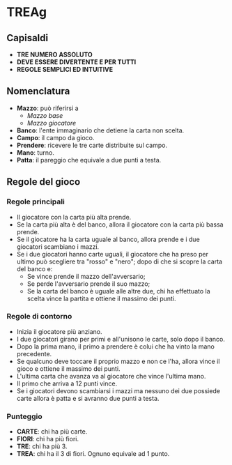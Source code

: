 # **TREAg**

## **Capisaldi**
- **TRE NUMERO ASSOLUTO**
- **DEVE ESSERE DIVERTENTE E PER TUTTI**
- **REGOLE SEMPLICI ED INTUITIVE**

## **Nomenclatura**
- **Mazzo**: può riferirsi a
  - *Mazzo base*
  - *Mazzo giocatore*
- **Banco**: l'ente immaginario che detiene la carta non scelta.
- **Campo**: il campo da gioco.
- **Prendere**: ricevere le tre carte distribuite sul campo.
- **Mano**: turno.
- **Patta**: il pareggio che equivale a due punti a testa.

## **Regole del gioco**
### **Regole principali**
- Il giocatore con la carta più alta prende.
- Se la carta più alta è del banco, allora il giocatore con la carta più bassa prende.
- Se il giocatore ha la carta uguale al banco, allora prende e i due giocatori scambiano i mazzi.
- Se i due giocatori hanno carte uguali, il giocatore che ha preso per ultimo può scegliere tra "rosso" e "nero"; dopo di che si scopre la carta del banco e:
  - Se vince prende il mazzo dell'avversario;
  - Se perde l'avversario prende il suo mazzo;
  - Se la carta del banco è uguale alle altre due, chi ha effettuato la scelta vince la partita e ottiene il massimo dei punti.

### **Regole di contorno**
- Inizia il giocatore più anziano.
- I due giocatori girano per primi e all'unisono le carte, solo dopo il banco.
- Dopo la prima mano, il primo a prendere è colui che ha vinto la mano precedente.
- Se qualcuno deve toccare il proprio mazzo e non ce l'ha, allora vince il gioco e ottiene il massimo dei punti.
- L'ultima carta che avanza va al giocatore che vince l'ultima mano.
- Il primo che arriva a 12 punti vince.
- Se i giocatori devono scambiarsi i mazzi ma nessuno dei due possiede carte allora è patta e si avranno due punti a testa.


### **Punteggio**
- **CARTE**: chi ha più carte.
- **FIORI**: chi ha più fiori.
- **TRE**: chi ha più 3.
- **TREA**: chi ha il 3 di fiori.
Ognuno equivale ad 1 punto.
